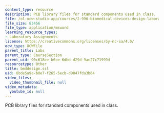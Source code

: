 ```yaml
---
content_type: resource
description: PCB library files for standard components used in class.
file: /ol-ocw-studio-app/courses/2-996-biomedical-devices-design-laboratory-fall-2007/8bde5a9eb0e7f2655ecbd9847fda3b64_bmddesign.ssl
file_size: 83456
file_type: application/msword
learning_resource_types:
- Laboratory Assignments
license: https://creativecommons.org/licenses/by-nc-sa/4.0/
ocw_type: OCWFile
parent_title: Labs
parent_type: CourseSection
parent_uid: 90c618ee-b6ce-6dbd-d29d-9ac27c71999d
resourcetype: Other
title: bmddesign.ssl
uid: 8bde5a9e-b0e7-f265-5ecb-d9847fda3b64
video_files:
  video_thumbnail_file: null
video_metadata:
  youtube_id: null
---
```

PCB library files for standard components used in class.